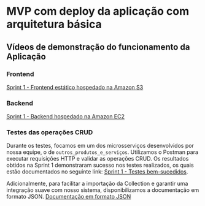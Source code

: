 # MVP com deploy da aplicação com arquitetura básica

## Vídeos de demonstração do funcionamento da Aplicação

### Frontend

[Sprint 1 - Frontend estático hospedado na Amazon S3](https://drive.google.com/file/d/14t2tDUVaHtI8ihBfHkafu6hBtKhhaZQp/view?usp=sharing)

### Backend

[Sprint 1 - Backend hospedado na Amazon EC2](https://drive.google.com/file/d/129lohIge7lhGxc85Fylhqxk_jLdiTBHT/view?usp=sharing)

### Testes das operações CRUD

Durante os testes, focamos em um dos microsserviços desenvolvidos por nossa equipe, o de `outros_produtos_e_serviços`. Utilizamos o Postman para executar requisições HTTP e validar as operações CRUD. Os resultados obtidos na Sprint 1 demonstraram sucesso nos testes realizados, os quais estão documentados no seguinte link: [Sprint 1 - Testes bem-sucedidos](https://documenter.getpostman.com/view/23794526/2sA2r824Sd).

Adicionalmente, para facilitar a importação da Collection e garantir uma integração suave com nosso sistema, disponibilizamos a documentação em formato JSON. [Documentação em formato JSON](./anexos/Documentacao_outros_produtos_e_servicos.json)
